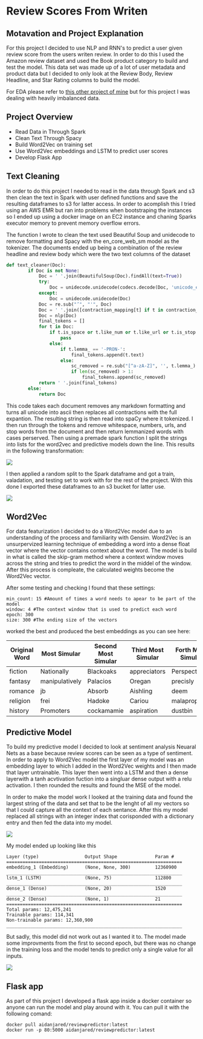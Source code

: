 # Review Scores From Writen 

## Motavation and Project Explanation

For this project I decided to use NLP and RNN's to predict a user given review score from the users writen review. In order to do this I used the Amazon review dataset and used the Book product category to build and test the model. This data set was made up of a lot of user metadata and product data but I decided to only look at the Review Body, Review Headline, and Star Rating columns to build the model.

For EDA please refer to [this other project of mine](https://github.com/Aidan-Jared/NLP-Data-Featurization) but for this project I was dealing with heavily imbalanced data.

## Project Overview

- Read Data in Through Spark
- Clean Text Through Spacy
- Build Word2Vec on training set
- Use Word2Vec embeddings and LSTM to predict user scores
- Develop Flask App

## Text Cleaning

In order to do this project I needed to read in the data through Spark and s3 then clean the text in Spark with user defined functions and save the resulting dataframes to s3 for latter access. In order to acomplish this I tried using an AWS EMR but ran into problems when bootstraping the instances so I ended up using a docker image on an EC2 instance and chaning Sparks executor memory to prevent memory overflow errors.

The function I wrote to clean the text used Beautiful Soup and unidecode to remove formatting and Spacy with the en_core_web_sm model as the tokenizer. The documents ended up being a combination of the review headline and review body which were the two text columns of the dataset

```python
def text_cleaner(Doc):
        if Doc is not None:
            Doc = ' '.join(BeautifulSoup(Doc).findAll(text=True))
            try:
                Doc = unidecode.unidecode(codecs.decode(Doc, 'unicode_escape'))
            except:
                Doc = unidecode.unidecode(Doc)
            Doc = re.sub("’", "'", Doc)
            Doc = ' '.join([contraction_mapping[t] if t in contraction_mapping else t for t in Doc.split(" ")])
            Doc = nlp(Doc)
            final_tokens = []
            for t in Doc:
                if t.is_space or t.like_num or t.like_url or t.is_stop:
                    pass
                else:
                    if t.lemma_ == '-PRON-':
                        final_tokens.append(t.text)
                    else:
                        sc_removed = re.sub("[^a-zA-Z]", '', t.lemma_)
                        if len(sc_removed) > 1:
                            final_tokens.append(sc_removed)
            return ' '.join(final_tokens)
        else:
            return Doc
```

This code takes each document removes any markdown formatting and turns all unicode into ascii then replaces all contractions with the full expantion. The resulting string is then read into spaCy where it tokenized. I then run through the tokens and remove whitespace, numbers, urls, and stop words from the document and then return lemmanized words with cases perserved. Then using a premade spark function I split the strings into lists for the word2vec and predictive models down the line. This results in the following transformation:

![](images/Text_pipeline_ex.png)

I then applied a random split to the Spark dataframe and got a train, valadation, and testing set to work with for the rest of the project. With this done I exported these dataframes to an s3 bucket for latter use.

![](images/Text_Processing.png)

## Word2Vec

For data featurization I decided to do a Word2Vec model due to an understanding of the process and familiarity with Gensim. Word2Vec is an unsurpervized learning technique of embedding a word into a dense float vector where the vector contains context about the word. The model is build in what is called the skip-gram method where a context window moves across the string and tries to predict the word in the middel of the window. After this process is compleate, the calculated weights become the Word2Vec vector.

After some testing and checking I found that these settings:

```
min_count: 15 #Amount of times a word needs to apear to be part of the model
window: 4 #The context window that is used to predict each word
epoch: 300
size: 300 #The ending size of the vectors
``` 

worked the best and produced the best embeddings as you can see here:

|Original Word|Most Simular|Second Most Simular|Third Most Simular|Forth Most Simular|Fifth Most Simular|
|--------|------|------|------|-----|------|
|fiction|Nationally|Blackoaks|appreciators|Perspectives|TSNOTD|
|fantasy|manipulatively|Palacios|Oregan|precisly|Auel|
|romance|jb|Absorb|Aishling|deem|Institutionalizing|
|religion|frei|Hadoke|Cariou|malapropisms|conceited|
|history|Promoters|cockamamie|aspiration|dustbin|Undercurrents|

## Predictive Model

To build my predictive model I decided to look at sentiment analysis Neuaral Nets as a base because review scores can be seen as a type of sentiment. In order to apply to Word2Vec model the first layer of my model was an embedding layer to which I added in the Word2Vec weights and I then made that layer untrainable. This layer then went into a LSTM and then a dense layerwith a tanh acvtivation fuction into a singluar dense output with a relu activation. I then rounded the results and found the MSE of the model.

In order to make the model work I looked at the training data and found the largest string of the data and set that to be the lenght of all my vectors so that I could capture all the context of each sentance. After this my model replaced all strings with an integer index that corisponded with a dictionary entry and then fed the data into my model.

![](images/Model.png)

My model ended up looking like this


```
Layer (type)                 Output Shape              Param #
=================================================================
embedding_1 (Embedding)      (None, None, 300)         12360900
_________________________________________________________________
lstm_1 (LSTM)                (None, 75)                112800
_________________________________________________________________
dense_1 (Dense)              (None, 20)                1520
_________________________________________________________________
dense_2 (Dense)              (None, 1)                 21
=================================================================
Total params: 12,475,241
Trainable params: 114,341
Non-trainable params: 12,360,900
_________________________________________________________________
```

But sadly, this model did not work out as I wanted it to. The model made some improvments from the first to second epoch, but there was no change in the training loss and the model tends to predict only a single value for all inputs.

![](images/model_loss.png)

## Flask app

As part of this project I developed a flask app inside a docker container so anyone can run the model and play around with it. You 
can pull it with the following comand:

```
docker pull aidanjared/reviewpredictor:latest
docker run -p 80:5000 aidanjared/reviewpredictor:latest
```
